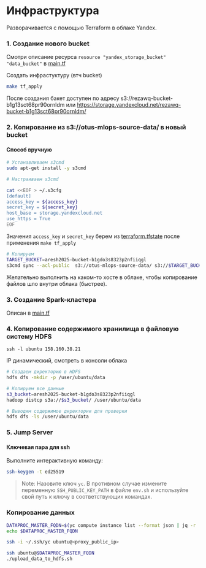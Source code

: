 # Инфраструктура 

Разворачивается с помощью Terraform в облаке Yandex.


### 1. Создание нового bucket

Смотри описание ресурса ```resource "yandex_storage_bucket" "data_bucket"``` в [main.tf](terraform/main.tf)

Создать инфрастуктуру (втч bucket)
```bash
make tf_apply
```

После создания бакет доступен по адресу s3://rezawq-bucket-b1g13sct68pr90ornldm или https://storage.yandexcloud.net/rezawq-bucket-b1g13sct68pr90ornldm/

### 2. Копирование из s3://otus-mlops-source-data/ в новый bucket

#### Способ вручную

```bash
# Устанавливаем s3cmd
sudo apt-get install -y s3cmd
```

```bash
# Настраиваем s3cmd

cat <<EOF > ~/.s3cfg
[default]
access_key = ${access_key}
secret_key = ${secret_key}
host_base = storage.yandexcloud.net
use_https = True
EOF
```

Значения `access_key` и `secret_key` берем из [terraform.tfstate](terraform/terraform.tfstate) после применения ```make tf_apply```

```bash
# Копируем
TARGET_BUCKET=aresh2025-bucket-b1gdo3s8323p2nfiiqgl
s3cmd sync --acl-public  s3://otus-mlops-source-data/ s3://$TARGET_BUCKET/
```

Желательно выполнить на каком-то хосте в облаке, чтобы копирование файлов шло внутри облака (быстрее).

### 3. Создание Spark-кластера

Описан в [main.tf](terraform/main.tf)

### 4. Копирование содержимого хранилища в файловую систему HDFS

```ssh
ssh -l ubuntu 158.160.38.21
```
IP динамический, смотреть в консоли облака

```bash
# Создаем директорию в HDFS
hdfs dfs -mkdir -p /user/ubuntu/data
```


```bash
# Копируем все данные
s3_bucket=aresh2025-bucket-b1gdo3s8323p2nfiiqgl
hadoop distcp s3a://$s3_bucket/ /user/ubuntu/data
```


```bash
# Выводим содержимое директории для проверки
hdfs dfs -ls /user/ubuntu/data
```

### 5. Jump Server

#### Ключевая пара для ssh

Выполните интерактивную команду:

```bash
ssh-keygen -t ed25519
```

> Note: Назовите ключ `yc`. В противном случае измените переменную `SSH_PUBLIC_KEY_PATH` в файле `env.sh` и используйте свой путь к ключу в соответствующих командах.


### Копирование данных

```bash
DATAPROC_MASTER_FQDN=$(yc compute instance list --format json | jq -r '.[] | select(.labels.subcluster_role == "masternode") | .fqdn')
echo $DATAPROC_MASTER_FQDN
```

```bash
ssh -i ~/.ssh/yc ubuntu@<proxy_public_ip>
```

```bash
ssh ubuntu@$DATAPROC_MASTER_FQDN
./upload_data_to_hdfs.sh
```



